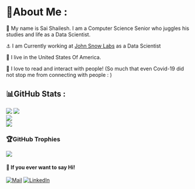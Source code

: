# 💫About Me :

👋 My name is Sai Shailesh. I am a Computer Science Senior who juggles his studies and life as a Data Scientist. 

⚓ I am Currently working at [John Snow Labs](https://www.johnsnowlabs.com/) as a Data Scientist

📍 I live in the United States Of America.

💙 I love to read and interact with people! (So much that even Covid-19 did not stop me from connecting with people : )

## 📊GitHub Stats :
![](https://github-readme-stats-git-masterrstaa-rickstaa.vercel.app/api?username=gadde5300&show_icons=true&theme=vision-friendly-dark&hide_border=true&include_all_commits=false&count_private=true&layout=compact)
![](https://github.com/PencilNavigator/readme-stats-URL/api?username=gadde5300&theme=vision-friendly-dark&hide_border=true&include_all_commits=false&count_private=true)<br/>
![](https://github-readme-streak-stats.herokuapp.com/?user=gadde5300&theme=vision-friendly-dark&hide_border=true)<br/>
![]([https://github-readme-stats.vercel.app](https://github.com/PencilNavigator/readme-stats-URL)/api/top-langs/?username=gadde5300&theme=vision-friendly-dark&hide_border=true&include_all_commits=false&count_private=true&layout=compact)

### 🏆GitHub Trophies
![](https://github-profile-trophy.vercel.app/?username=gadde5300&theme=discord&no-frame=false&no-bg=false&margin-w=4)

#### 💬 If you ever want to say Hi!
[![Mail](https://img.shields.io/badge/Mail-Outlook-blue)](mailto:gadde@johnsnowlabs.com ) 
[![LinkedIn](https://img.shields.io/badge/LinkedIn-%230077B5.svg?logo=linkedin&logoColor=white)](https://linkedin.com/in/shailesh5300 )

